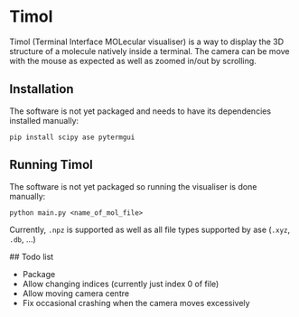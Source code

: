 # Timol

Timol (Terminal Interface MOLecular visualiser) is a way to display the 3D structure of a molecule natively inside a terminal. The camera can be move with the mouse as expected as well as zoomed in/out by scrolling. 

## Installation

The software is not yet packaged and needs to have its dependencies installed manually:

`pip install scipy ase pytermgui` 

## Running Timol

The software is not yet packaged so running the visualiser is done manually:

`python main.py <name_of_mol_file>` 

Currently, `.npz` is supported as well as all file types supported by ase (`.xyz`, `.db`, ...)

## Todo list

- Package
- Allow changing indices (currently just index 0 of file)
- Allow moving camera centre
- Fix occasional crashing when the camera moves excessively
